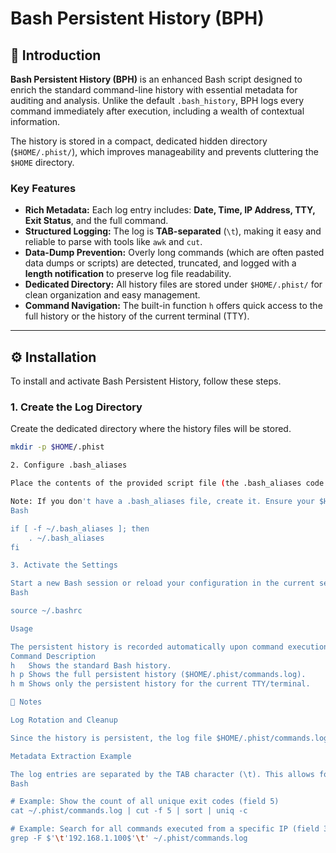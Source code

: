 # Bash Persistent History (BPH)

## 📄 Introduction

**Bash Persistent History (BPH)** is an enhanced Bash script designed to enrich the standard command-line history with essential metadata for auditing and analysis. Unlike the default `.bash_history`, BPH logs every command immediately after execution, including a wealth of contextual information.

The history is stored in a compact, dedicated hidden directory (`$HOME/.phist/`), which improves manageability and prevents cluttering the `$HOME` directory.

### Key Features

* **Rich Metadata:** Each log entry includes: **Date, Time, IP Address, TTY, Exit Status**, and the full command.
* **Structured Logging:** The log is **TAB-separated** (`\t`), making it easy and reliable to parse with tools like `awk` and `cut`.
* **Data-Dump Prevention:** Overly long commands (which are often pasted data dumps or scripts) are detected, truncated, and logged with a **length notification** to preserve log file readability.
* **Dedicated Directory:** All history files are stored under `$HOME/.phist/` for clean organization and easy management.
* **Command Navigation:** The built-in function `h` offers quick access to the full history or the history of the current terminal (TTY).

***

## ⚙️ Installation

To install and activate Bash Persistent History, follow these steps.

### 1. Create the Log Directory

Create the dedicated directory where the history files will be stored.

```bash
mkdir -p $HOME/.phist

2. Configure .bash_aliases

Place the contents of the provided script file (the .bash_aliases code block) into your $HOME/.bash_aliases file.

Note: If you don't have a .bash_aliases file, create it. Ensure your $HOME/.bashrc sources this file (which is standard on most distributions):
Bash

if [ -f ~/.bash_aliases ]; then
    . ~/.bash_aliases
fi

3. Activate the Settings

Start a new Bash session or reload your configuration in the current session:
Bash

source ~/.bashrc

Usage

The persistent history is recorded automatically upon command execution. You can view the logs using the function h:
Command	Description
h	Shows the standard Bash history.
h p	Shows the full persistent history ($HOME/.phist/commands.log).
h m	Shows only the persistent history for the current TTY/terminal.

📝 Notes

Log Rotation and Cleanup

Since the history is persistent, the log file $HOME/.phist/commands.log will grow over time. For robust environments, it is highly recommended to configure Logrotate (or a custom cron job) to periodically archive and compress the log file (e.g., to commands-YYYY-MM.log.gz in the same $HOME/.phist/ directory).

Metadata Extraction Example

The log entries are separated by the TAB character (\t). This allows for easy data extraction:
Bash

# Example: Show the count of all unique exit codes (field 5)
cat ~/.phist/commands.log | cut -f 5 | sort | uniq -c

# Example: Search for all commands executed from a specific IP (field 3)
grep -F $'\t'192.168.1.100$'\t' ~/.phist/commands.log
